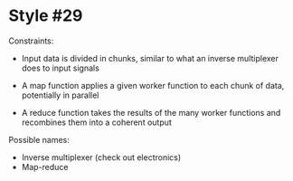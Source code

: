 Style #29
==============================

Constraints:

- Input data is divided in chunks, similar to what an inverse multiplexer does to input signals

- A map function applies a given worker function to each chunk of data, potentially in parallel

- A reduce function takes the results of the many worker functions and recombines them into a coherent output

Possible names:

- Inverse multiplexer (check out electronics)
- Map-reduce
